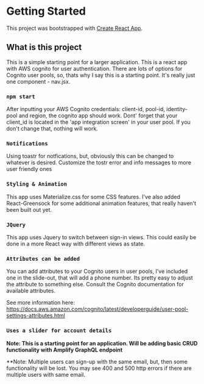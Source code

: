# Getting Started 

This project was bootstrapped with [Create React App](https://github.com/facebook/create-react-app).

## What is this project

This is a simple starting point for a larger application.  This is a react app with AWS
cognito for user authentication.  There are lots of options for Cognito user pools, so, thats
why I say this is a starting point.    It's really just one component - nav.jsx.  

### `npm start`

After inputting your AWS Cognito credentials: client-id, pool-id, identity-pool and region,
the cognito app should work.   Dont' forget that your client_id is located in the 'app integration screen' in your user
pool.  If you don't change that, nothing will work. 

### `Notifications`

Using toastr for notfications, but, obviously this can be changed to whatever is desired.
Customize the tostr error and info messages to more user friendly ones

### `Styling & Animation`

This app uses Materialize.css for some CSS features.  I've also added React-Greensock for some additional 
animation features, that really haven't been built out yet.  

### `JQuery`

This app uses Jquery to switch between sign-in views.  This could easily be done in a more React way with
different views as state.     

### `Attributes can be added`

You can add attributes to your Cognito users in user pools, I've included one in the slide-out, that
will add a phone number.  Its pretty easy to adjust the attribute to something else.  Consult
the Cognito documentation for available attributes.

See more information here:
https://docs.aws.amazon.com/cognito/latest/developerguide/user-pool-settings-attributes.html

### `Uses a slider for account details`

**Note: This is a starting point for an application.  Will be adding basic CRUD functionality with Amplify GraphQL endpoint**

**Note: Multiple users can sign-up with the same email, but, then some functionality will
be lost.  You may see 400 and 500 http errors if there are multiple users with same email.
